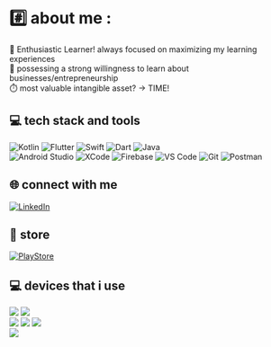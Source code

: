 <!--<h3 align="center"> hola, <img src="https://raw.githubusercontent.com/nixin72/nixin72/master/wave.gif" 
         alt="Waving hand animated gif"
         height="30"
         width="30" /> i'm Viraj Tank</h3> -->
# #️⃣ about me :
💪 Enthusiastic Learner! always focused on maximizing my learning experiences<br>
🤝 possessing a strong willingness to learn about businesses/entrepreneurship<br>
⏱️ most valuable intangible asset? → TIME! <br>

## 💻 tech stack and tools
![Kotlin](https://img.shields.io/badge/-Kotlin-C512E2?style=for-the-badge&logo=kotlin&logoColor=C512E2&labelColor=282828) 
![Flutter](https://img.shields.io/badge/-Flutter-31B9F5?style=for-the-badge&logo=flutter&logoColor=31B9F5&labelColor=282828) 
![Swift](https://img.shields.io/badge/-Swift-FF6600?style=for-the-badge&logo=swift&logoColor=FF6600&labelColor=282828)
![Dart](https://img.shields.io/badge/dart-%230175C2.svg?style=for-the-badge&logo=dart&logoColor=white) 
![Java](https://img.shields.io/badge/java-%23EE1F25.svg?style=for-the-badge&logo=java&logoColor=white)<br>
![Android Studio](https://img.shields.io/badge/Android_Studio-3DBB84?style=for-the-badge&logo=android-studio&logoColor=white)
![XCode](https://img.shields.io/badge/XCode-0078D4?style=for-the-badge&logo=xcode&logoColor=white)
![Firebase](https://img.shields.io/badge/firebase-%23FFCB2D.svg?style=for-the-badge&logo=firebase&logoColor=F58410) 
![VS Code](https://img.shields.io/badge/Visual_Studio_Code-0078D4?style=for-the-badge&logo=visual%20studio%20code&logoColor=white)
![Git](https://img.shields.io/badge/GIT-0D2636?style=for-the-badge&logo=git&logoColor=white)
![Postman](https://img.shields.io/badge/Postman-FF6C37?style=for-the-badge&logo=postman&logoColor=white)

## 🌐 connect with me
[![LinkedIn](https://img.shields.io/badge/LinkedIn-0077B5?style=for-the-badge&logo=linkedin&logoColor=white)](https://linkedin.com/in/virajtank) 
<!-- [![Twitter](https://img.shields.io/twitter/follow/i_virajtank?logo=Twitter&style=for-the-badge)](https://twitter.com/i_virajtank)  -->
<!--[![Instagram](https://img.shields.io/badge/Instagram-E4405F?style=for-the-badge&logo=instagram&logoColor=white)](https://instagram.com/ivirajtank) -->
<!--[![LeetCode](https://img.shields.io/badge/-LeetCode-FFA116?style=for-the-badge&logo=LeetCode&logoColor=black)](https://leetcode.com/ivirajtank/) -->

## 🛒 store
[![PlayStore](https://img.shields.io/badge/Google_Play-414141?style=for-the-badge&logo=google-play&logoColor=white)](https://play.google.com/store/apps/dev?id=8035240522588030583)

## 💻 devices that i use
<img src="https://img.shields.io/badge/Apple-MacBook_Air_M1-333333?style=for-the-badge&logo=apple&logoColor=white"/> <img src="https://img.shields.io/badge/iPhone-333333?style=for-the-badge&logoColor=white"/><br> 
<img src="https://img.shields.io/badge/Android-Headset-333333?style=for-the-badge&logo=apple&logoColor=white"/> <img src="https://img.shields.io/badge/10%20Inch%20Tab-333333?style=for-the-badge&logoColor=white"/> <img src="https://img.shields.io/badge/Wear%20OS%20Smart%20Watch-333333?style=for-the-badge&logoColor=white"/><br>
<img src="https://img.shields.io/badge/High%20End%20PC-333333?style=for-the-badge&logo=windows&logoColor=white"/><br>

</div>
